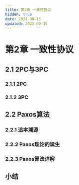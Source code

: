 ```yaml
---
title: 第2章 一致性协议
hidden: true
date: 2021-09-15
updated: 2021-09-15
---
```


# 第2章 一致性协议

## 2.1 2PC与3PC

### 2.1.1 2PC

### 2.1.2 3PC

## 2.2 Paxos算法

### 2.2.1 追本溯源

### 2.2.2 Paxos理论的诞生

### 2.2.3 Paxos算法详解

## 小结
